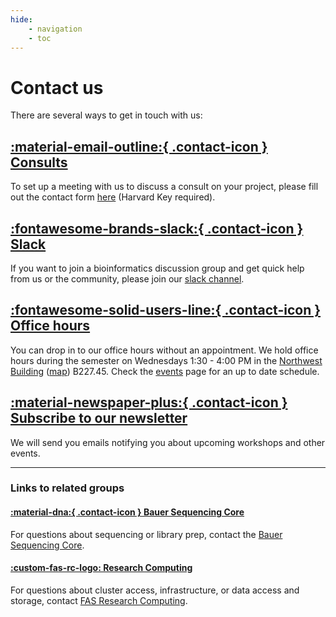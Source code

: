 ```yaml
---
hide:
    - navigation
    - toc
---
```


# Contact us

There are several ways to get in touch with us:

## [:material-email-outline:{ .contact-icon } Consults](https://forms.office.com/r/qwXEPbBvFK)

To set up a meeting with us to discuss a consult on your project, please fill out the contact form [here](https://forms.office.com/r/qwXEPbBvFK) (Harvard Key required).

## [:fontawesome-brands-slack:{ .contact-icon } Slack](https://fas-bioinformaticspub.slack.com)

If you want to join a bioinformatics discussion group and get quick help from us or the community, please join our [slack channel](https://fas-bioinformaticspub.slack.com).

## [:fontawesome-solid-users-line:{ .contact-icon } Office hours](events.md)

You can drop in to our office hours without an appointment. We hold office hours during the semester on Wednesdays 1:30 - 4:00 PM in the [Northwest Building](https://nw.fas.harvard.edu/) ([map](https://mapprod.cadm.harvard.edu/portal/apps/indoors/?appid=2c3969f8d1b14147920610a68f6db713&itemUniqueIdField=facility_id&itemSourceKey=Facilities&itemUniqueId=CA-04560)) B227.45. Check the [events](events.md) page for an up to date schedule. 

## [ :material-newspaper-plus:{ .contact-icon } Subscribe to our newsletter](https://mailchi.mp/g/informatics-newsletter)
We will send you emails notifying you about upcoming workshops and other events. 

---

### Links to related groups

#### [:material-dna:{ .contact-icon } Bauer Sequencing Core](https://bauercore.fas.harvard.edu/)

For questions about sequencing or library prep, contact the [Bauer Sequencing Core](https://bauercore.fas.harvard.edu/).

#### [:custom-fas-rc-logo: Research Computing](https://www.rc.fas.harvard.edu/)

For questions about cluster access, infrastructure, or data access and storage, contact [FAS Research Computing](https://www.rc.fas.harvard.edu/). 